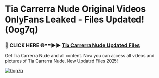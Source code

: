 # Tia Carrerra Nude Original Videos 0nlyFans Leaked - Files Updated! (0og7q)

<h3>🔴 CLICK HERE 🌐==►► <a href="https://tinyurl.com/52m3yx9h" rel="nofollow">Tia Carrerra Nude Updated Files</a></h3>

Get Tia Carrerra Nude and all content. Now you can access all videos and pictures of Tia Carrerra Nude. New Updated Files 2025!

[![0og7q](https://i.imgur.com/TnHtlc8.gif)](https://tinyurl.com/52m3yx9h)
